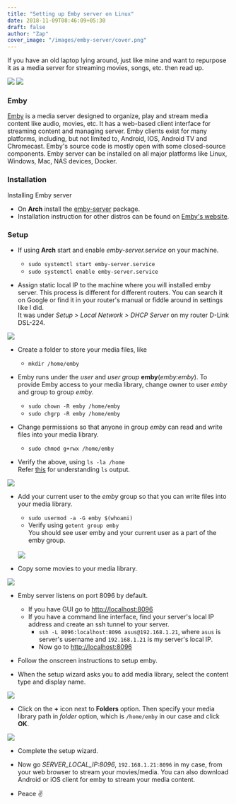 ```yaml
---
title: "Setting up Emby server on Linux"
date: 2018-11-09T08:46:09+05:30
draft: false
author: "Zap"
cover_image: "/images/emby-server/cover.png"
---
```


If you have an old laptop lying around, just like mine and want to repurpose it as a media server for streaming movies, songs, etc. then read up.

<!--more-->

<div class="row">
    <img class="responsive-img col s6" src="/images/emby-server/laptop.jpeg">
    <img class="responsive-img col s6" src="/images/emby-server/emby.png">
</div>

### Emby
[Emby](https://emby.media/) is a media server designed to organize, play and stream media content like audio, movies, etc. It has a web-based client interface for streaming content and managing server. Emby clients exist for many platforms, including, but not limited to, Android, IOS, Android TV and Chromecast. Emby's source code is mostly open with some closed-source components. Emby server can be installed on all major platforms like Linux, Windows, Mac, NAS devices, Docker.

### Installation
Installing Emby server

* On __Arch__ install the [emby-server](https://www.archlinux.org/packages/community/any/emby-server/) package.
* Installation instruction for other distros can be found on [Emby's website](https://emby.media/linux-server.html).

### Setup
* If using __Arch__ start and enable _emby-server.service_ on your machine.
    * `sudo systemctl start emby-server.service` 
    * `sudo systemctl enable emby-server.service`

* Assign static local IP to the machine where you will installed emby server. This process is different for different routers. You can search it on Google or find it in your router's manual or fiddle around in settings like I did.   
It was under _Setup > Local Network > DHCP Server_ on my router D-Link DSL-224.
<div class="row">
    <img class="responsive-img col" src="/images/emby-server/static_ip_router.png">
</div>

* Create a folder to store your media files, like
    * `mkdir /home/emby`

* Emby runs under the _user_ and _user group_ __emby__(_emby:emby_). To provide Emby access to your media library, change owner to user _emby_ and group to group _emby_.
    * `sudo chown -R emby /home/emby`
    * `sudo chgrp -R emby /home/emby`

* Change permissions so that anyone in group _emby_ can read and write files into your media library.
    * `sudo chmod g+rwx /home/emby`

* Verify the above, using `ls -la /home`   
Refer [this](https://unix.stackexchange.com/questions/103114/what-do-the-fields-in-ls-al-output-mean) for understanding `ls` output.
<div class="row">
    <img class="responsive-img col" src="/images/emby-server/ls.png">
</div>

* Add your current user to the _emby_ group so that you can write files into your media library.
    * `sudo usermod -a -G emby $(whoami)`
    * Verify using `getent group emby`   
    You should see user emby and your current user as a part of the emby group.
    <br>
    <div class="row">
        <img class="responsive-img col" src="/images/emby-server/getent.png">
    </div>

* Copy some movies to your media library.
<div class="row">
    <img class="responsive-img col" src="/images/emby-server/media_library.png">
</div>

* Emby server listens on port 8096 by default. 
    * If you have GUI go to [http://localhost:8096](http://localhost:8096/)
    * If you have a command line interface, find your server's local IP address and create an ssh tunnel to your server.
        * `ssh -L 8096:localhost:8096 asus@192.168.1.21`, where `asus` is server's username and `192.168.1.21` is my server's local IP.
        * Now go to [http://localhost:8096](http://localhost:8096/)

* Follow the onscreen instructions to setup emby.

* When the setup wizard asks you to add media library, select the content type and display name.
<div class="row">
    <img class="responsive-img col" src="/images/emby-server/add_media_library.png">
</div>

* Click on the __+__ icon next to __Folders__ option. Then specify your media library path in _folder_ option, which is `/home/emby` in our case and click __OK__.
<div class="row">
    <img class="responsive-img col" src="/images/emby-server/add_folder.png">
</div>

* Complete the setup wizard.

* Now go *SERVER_LOCAL_IP:8096*, `192.168.1.21:8096` in my case, from your web browser to stream your movies/media. You can also download Android or iOS client for emby to stream your media content.

* Peace ✌️

